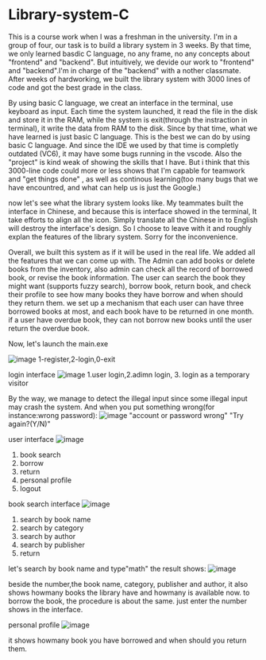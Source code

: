 # Library-system-C

This is a course work when I was a freshman in the university. I'm in a group of four, our task is to build a library system in 3 weeks. By that time, we only learned basdic C language, no any frame, no any concepts about "frontend" and "backend". But intuitively, we devide our work to "frontend" and "backend".I'm in charge of the "backend" with a nother classmate.  After weeks of hardworking, we built the library system with 3000 lines of code and got the best grade in the class.

By using basic C language, we creat an interface in the terminal, use keyboard as input. Each time the system launched, it read the file in the disk and store it in the RAM, while the system is exit(through the instraction in terminal), it write the data from RAM to the disk. Since by that time, what we have learned is just basic C language. This is the best we can do by using basic C language. And since the IDE we used by that time is completly outdated (VC6), it may have some bugs running in the vscode. Also the "project" is kind weak of showing the skills that I have. But i think that this 3000-line code could more or less shows that I'm capable for teamwork and "get things done" , as well as continous learning(too many bugs that we have encountred, and what can help us is just the Google.)


now let's see what the library system looks like.
My teammates built the interface in Chinese, and because this is interface showed in the terminal, It take efforts to align all the icon. Simply translate all the Chinese in to English will destroy the interface's design. So I choose to leave with it and roughly explan the features of the library system. Sorry for the inconvenience.

Overall, we built this system as if it will be used in the real life. We added all the features that we can come up with. 
The Admin can add books or delete books from the inventory, also admin can check all the record of borrowed book, or revise the book information.
The user can search the book they might want (supports fuzzy search), borrow book, return book, and check their profile to see how many books they have borrow and when should they return them. we set up a mechanism that each user can have three borrowed books at most, and each book have to be returned in one month. if a user have overdue book, they can not borrow new books until the user return the overdue book.


Now, let's launch the main.exe

![image](https://user-images.githubusercontent.com/86272490/211156682-24eddf9c-4631-472d-ad36-b021ac1e56c6.png)
1-register,2-login,0-exit


login interface
![image](https://user-images.githubusercontent.com/86272490/211156761-7e30c609-cad2-473c-8e0b-4c4e5605175d.png)
1.user login,2.adimn login, 3. login as a temporary visitor

By the way, we manage to detect the illegal input since some illegal input may crash the system. And when you put something wrong(for instance:wrong password):
![image](https://user-images.githubusercontent.com/86272490/211157145-b6ffa1b0-b313-4365-91e3-e21e2cf28cae.png)
"account or password wrong"
"Try again?(Y/N)"


user interface
![image](https://user-images.githubusercontent.com/86272490/211160267-9279137c-625f-4dfe-b79e-7a928cae2125.png)
1. book search
2. borrow
3. return
4. personal profile
0. logout
 
book search interface
![image](https://user-images.githubusercontent.com/86272490/211160367-6a056508-5f85-44b9-ac14-4574502e8d42.png)
1. search by book name 
2. search by category
3. search by author
4. search by publisher
0. return

let's search by book name and type"math"
the result shows:
![image](https://user-images.githubusercontent.com/86272490/211160513-2112cc51-d322-4612-a88e-45243a92abc1.png)

beside the number,the book name, category, publisher and author, it also shows howmany books the library have and howmany is available now.
to borrow the book, the procedure is about the same. just enter the number shows in the interface.


personal profile
![image](https://user-images.githubusercontent.com/86272490/211160674-3565de30-0567-41b9-b263-e85409e2d626.png)

it shows howmany book you have borrowed and when should you return them.






